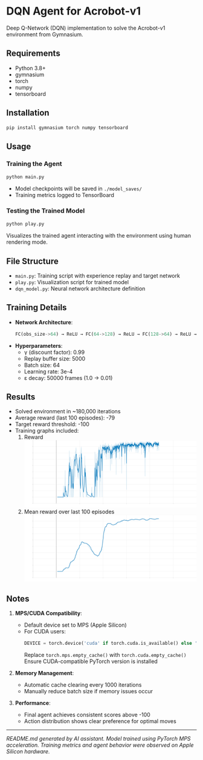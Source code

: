 # DQN Agent for Acrobot-v1

Deep Q-Network (DQN) implementation to solve the Acrobot-v1 environment from Gymnasium.

## Requirements
- Python 3.8+
- gymnasium
- torch
- numpy
- tensorboard

## Installation
```bash
pip install gymnasium torch numpy tensorboard
```

## Usage

### Training the Agent
```bash
python main.py
```
- Model checkpoints will be saved in `./model_saves/`
- Training metrics logged to TensorBoard

### Testing the Trained Model
```bash
python play.py
```
Visualizes the trained agent interacting with the environment using human rendering mode.

## File Structure
- `main.py`: Training script with experience replay and target network
- `play.py`: Visualization script for trained model
- `dqn_model.py`: Neural network architecture definition

## Training Details
- **Network Architecture**: 
  ```python
  FC(obs_size->64) → ReLU → FC(64->128) → ReLU → FC(128->64) → ReLU → FC(64->n_actions)
  ```
- **Hyperparameters**:
  - γ (discount factor): 0.99
  - Replay buffer size: 5000
  - Batch size: 64
  - Learning rate: 3e-4
  - ε decay: 50000 frames (1.0 → 0.01)

## Results
- Solved environment in ~180,000 iterations
- Average reward (last 100 episodes): -79
- Target reward threshold: -100
- Training graphs included:
  1. Reward
  ![reward.svg](files/reward.svg)
  2. Mean reward over last 100 episodes
  ![reward_100.svg](files/reward_100.svg)

## Notes
1. **MPS/CUDA Compatibility**:
   - Default device set to MPS (Apple Silicon)
   - For CUDA users:
     ```python
     DEVICE = torch.device('cuda' if torch.cuda.is_available() else 'cpu')
     ```
     Replace `torch.mps.empty_cache()` with `torch.cuda.empty_cache()` <br>
     Ensure CUDA-compatible PyTorch version is installed

2. **Memory Management**:
   - Automatic cache clearing every 1000 iterations
   - Manually reduce batch size if memory issues occur

3. **Performance**:
   - Final agent achieves consistent scores above -100
   - Action distribution shows clear preference for optimal moves

---

*README.md generated by AI assistant. Model trained using PyTorch MPS acceleration. Training metrics and agent behavior were observed on Apple Silicon hardware.*